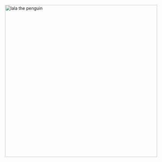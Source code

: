 <img src="https://media3.giphy.com/media/WmkEhAIyWfpm1vdVcg/giphy.gif?cid=ecf05e47yzelyik3kaihvmi91hjd6vkgurzo11i01515thdy&ep=v1_gifs_search&rid=giphy.gif&ct=g" title="lala the penguin" width="500" align="center"/>
